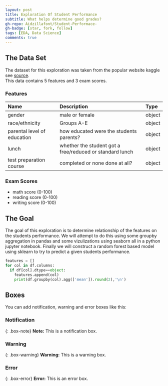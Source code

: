 ```yaml
---
layout: post
title: Exploration Of Student Performance
subtitle: What helps determine good grades?
gh-repo: Aidzillafont/Student-Performace-
gh-badge: [star, fork, follow]
tags: [EDA, Data Science]
comments: true
---
```


## The Data Set
The dataset for this exploration was taken from the popular website kaggle see [source](https://www.kaggle.com/datasets/spscientist/students-performance-in-exams).  
This data contains 5 features and 3 exam scores.

### Features
| Name | Description | Type |
| :------ |:--- | :--- |
| gender | male or female | object |
| race/ethnicity | Groups A-E | object |
| parental level of education | how educated were the students parents?  | object |
| lunch | whether the student got a free/reduced or standard lunch | object |
| test preparation course | completed or none done at all? | object |

### Exam Scores
* math score (0-100)
* reading score (0-100)
* writing score (0-100)

## The Goal
The goal of this exploration is to determine relationship of the features on the students performance. We will attempt to do this using
some groupby aggregation in pandas and some vizulizations using seaborn all in a python jupyter notebook. Finally we will construct a random forest based model
using sklearn to try to predict a given students performance.

```python
features = []
for col in df.columns:
  if df[col].dtype==object:
    features.append(col)
    print(df.groupby(col).agg(['mean']).round(2),'\n')
```

## Boxes
You can add notification, warning and error boxes like this:

### Notification

{: .box-note}
**Note:** This is a notification box.

### Warning

{: .box-warning}
**Warning:** This is a warning box.

### Error

{: .box-error}
**Error:** This is an error box.
